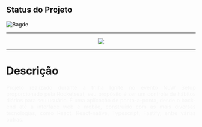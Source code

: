 ## Status do Projeto

![Bagde](https://img.shields.io/badge/Status%20do%20Projeto-Concluído-green)

---

<p align="center">
<img src="https://raw.githubusercontent.com/miguel-sr/nlw-setup/main/gh-assets/habits.svg">
</p>

---

<h1>Descrição</h1>
<p style="text-align: justify; color: whitesmoke">Projeto realizado durante a trilha Ignite no evento NLW Setup proporcionado pela Rocketseat, seu propósito é ser um controle de hábitos diários para seu usuário. É uma aplicação de ponta-a-ponta, desde o back-end até a interface web e mobile, construído com as mais diversas tecnologias, como React, React-native, Typescript, Fastify, entre várias outras. 
